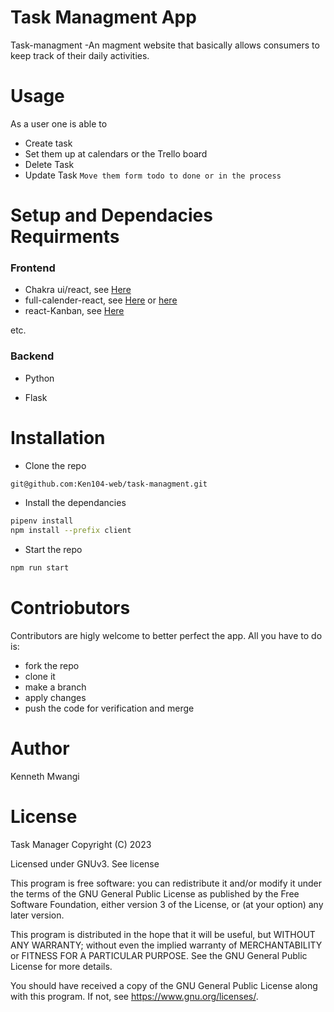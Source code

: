 # Task Managment App

Task-managment -An magment website that basically allows consumers to keep track of their daily activities.

# Usage
As a user one is able to 

-  Create task 
-  Set them up at calendars or the Trello board
-  Delete Task
-  Update Task ```Move them form todo to done or in the process```

# Setup and Dependacies Requirments

### Frontend
- Chakra ui/react, see [Here](https://chakra-ui.com/getting-started)
- full-calender-react, see [Here](https://fullcalendar.io/docs/react) or [here](https://www.npmjs.com/package/@fullcalendar/react)
- react-Kanban, see [Here](https://www.npmjs.com/package/@asseinfo/react-kanban)

etc.
### Backend

- Python

- Flask

# Installation
- Clone the repo

```sh
git@github.com:Ken104-web/task-managment.git
```


- Install the dependancies
```sh
pipenv install
npm install --prefix client
```

- Start the repo

```sh
npm run start
```
# Contriobutors

Contributors are higly welcome to better perfect the app.
All you have to do is:

 - fork the repo
 - clone it 
-  make a branch
- apply changes
- push the code for verification and merge

#   Author 
Kenneth Mwangi 

# License
Task Manager
Copyright (C) 2023

Licensed under GNUv3. See license

This program is free software: you can redistribute it and/or modify it under the terms of the GNU General Public License as published by the Free Software Foundation, either version 3 of the License, or (at your option) any later version.

This program is distributed in the hope that it will be useful, but WITHOUT ANY WARRANTY; without even the implied warranty of MERCHANTABILITY or FITNESS FOR A PARTICULAR PURPOSE. See the GNU General Public License for more details.

You should have received a copy of the GNU General Public License along with this program. If not, see https://www.gnu.org/licenses/.